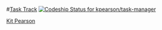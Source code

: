 #[Task Track](https://trackyourtask.herokuapp.com/)
[![Codeship Status for kpearson/task-manager](https://codeship.com/projects/ed37efb0-d7ee-0132-2dc9-0e4046bea6b7/status?branch=master)](https://codeship.com/projects/78802)


[Kit Pearson](https://github.com/kpearson)
